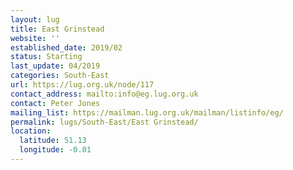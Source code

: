 ```yaml
---
layout: lug
title: East Grinstead
website: ''
established_date: 2019/02
status: Starting
last_update: 04/2019
categories: South-East
url: https://lug.org.uk/node/117
contact_address: mailto:info@eg.lug.org.uk
contact: Peter Jones
mailing_list: https://mailman.lug.org.uk/mailman/listinfo/eg/
permalink: lugs/South-East/East Grinstead/
location:
  latitude: 51.13
  longitude: -0.01
---
```

